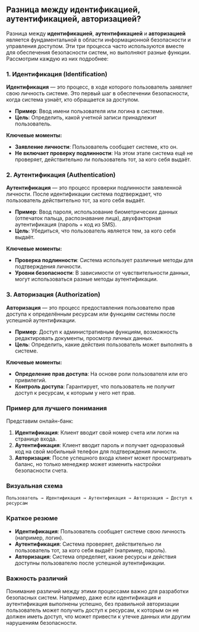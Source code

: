 ## Разница между идентификацией, аутентификацией, авторизацией?

Разница между **идентификацией**, **аутентификацией** и **авторизацией** является фундаментальной в области информационной безопасности и управления доступом. Эти три процесса часто используются вместе для обеспечения безопасности систем, но выполняют разные функции. Рассмотрим каждую из них подробнее:

### 1. Идентификация (Identification)

**Идентификация** — это процесс, в ходе которого пользователь заявляет свою личность системе. Это первый шаг в обеспечении безопасности, когда система узнаёт, кто обращается за доступом.

- **Пример**: Ввод имени пользователя или логина в системе.
- **Цель**: Определить, какой учетной записи принадлежит пользователь.

**Ключевые моменты:**
- **Заявление личности**: Пользователь сообщает системе, кто он.
- **Не включает проверку подлинности**: На этом этапе система ещё не проверяет, действительно ли пользователь тот, за кого себя выдаёт.

### 2. Аутентификация (Authentication)

**Аутентификация** — это процесс проверки подлинности заявленной личности. После идентификации система подтверждает, что пользователь действительно тот, за кого себя выдаёт.

- **Пример**: Ввод пароля, использование биометрических данных (отпечаток пальца, распознавание лица), двухфакторная аутентификация (пароль + код из SMS).
- **Цель**: Убедиться, что пользователь является тем, за кого себя выдаёт.

**Ключевые моменты:**
- **Проверка подлинности**: Система использует различные методы для подтверждения личности.
- **Уровни безопасности**: В зависимости от чувствительности данных, могут использоваться разные методы аутентификации.

### 3. Авторизация (Authorization)

**Авторизация** — это процесс предоставления пользователю прав доступа к определённым ресурсам или функциям системы после успешной аутентификации.

- **Пример**: Доступ к административным функциям, возможность редактировать документы, просмотр личных данных.
- **Цель**: Определить, какие действия пользователь может выполнять в системе.

**Ключевые моменты:**
- **Определение прав доступа**: На основе роли пользователя или его привилегий.
- **Контроль доступа**: Гарантирует, что пользователь не получит доступ к ресурсам, к которым у него нет прав.

### Пример для лучшего понимания

Представим онлайн-банк:

1. **Идентификация**: Клиент вводит свой номер счета или логин на странице входа.
2. **Аутентификация**: Клиент вводит пароль и получает одноразовый код на свой мобильный телефон для подтверждения личности.
3. **Авторизация**: После успешного входа клиент может просматривать баланс, но только менеджер может изменить настройки безопасности счета.

### Визуальная схема

```
Пользователь → Идентификация → Аутентификация → Авторизация → Доступ к ресурсам
```

### Краткое резюме

- **Идентификация**: Пользователь сообщает системе свою личность (например, логин).
- **Аутентификация**: Система проверяет, действительно ли пользователь тот, за кого себя выдаёт (например, пароль).
- **Авторизация**: Система определяет, какие ресурсы и действия доступны пользователю после успешной аутентификации.

### Важность различий

Понимание различий между этими процессами важно для разработки безопасных систем. Например, даже если идентификация и аутентификация выполнены успешно, без правильной авторизации пользователь может получить доступ к ресурсам, к которым он не должен иметь доступ, что может привести к утечке данных или другим нарушениям безопасности.